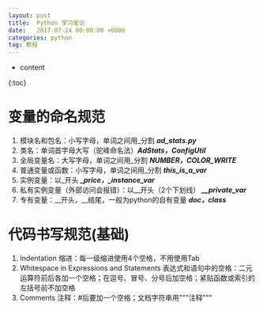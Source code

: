 ```yaml
---
layout: post
title:  Python 学习笔记
date:   2017-07-24 00:00:00 +0800
categories: python
tag: 教程
---
```


* content

{:toc}

# 变量的命名规范

1. 模块名和包名：小写字母，单词之间用_分割 ***ad_stats.py***  
2. 类名：单词首字母大写（驼峰命名法）***AdStats，ConfigUtil***  
3. 全局变量名：大写字母，单词之间用_分割 ***NUMBER，COLOR_WRITE***
4. 普通变量或函数：小写字母，单词之间用_分割 ***this_is_a_var***
5. 实例变量：以_开头 ***_price，_instance_var***
6. 私有实例变量（外部访问会报错）：以__开头（2个下划线） ***__private_var***
7. 专有变量：__开头，__结尾，一般为python的自有变量 ***__doc__，__class__***

# 代码书写规范(基础)

1. Indentation 缩进：每一级缩进使用4个空格，不用使用Tab
2. Whitespace in Expressions and Statements 表达式和语句中的空格：二元运算符前后各加一个空格；在逗号、冒号、分号后加空格；紧贴函数或索引的左括号前不加空格
3. Comments 注释：#后要加一个空格；文档字符串用"""注释"""